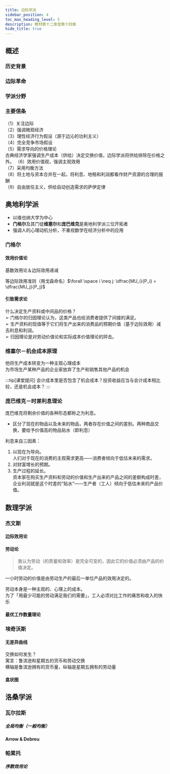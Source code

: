 ```yaml
---
title: 边际学派
sidebar_position: 4
toc_max_heading_level: 5 
description: 教材第十二章至第十四章
hide_title: true
---
```


## 概述

### 历史背景

### 边际革命

### 学派分野

### 主要信条

（1）关注边际  
（2）强调微观经济  
（3）理性经济行为假设（源于边沁的功利主义）  
（4）完全竞争市场假设  
（5）需求导向的价格理论  
古典经济学家强调生产成本（供给）决定交换价值，边际学派将供给排除在价格之外。
（6）效用价值观，强调主观效用  
（7）采用均衡方法  
（8）将土地与资本合并在一起，将利息、地租和利润都看作财产资源的合理的报酬  
（9）自由放任主义，供给自动创造需求的萨伊定律

## 奥地利学派

- 以维也纳大学为中心
- **门格尔**及其门徒**维塞尔**和**庞巴维克**是奥地利学派三位开拓者
- 强调人的心理动机分析，不重视数学在经济分析中的应用

### 门格尔

#### 效用价值论

基数效用论＆边际效用递减

等边际效用准则（用戈森命名）$\forall \space i \neq j: \dfrac{MU_i}{P_i} = \dfrac{MU_j}{P_j}$

#### 引致需求论

什么决定生产资料或中间品的价格？  
➢ 门格尔的归因理论认为，这类产品也给消费者提供了间接的满足。  
➢ 生产资料的现值等于它们将生产出来的消费品的预期价值（基于边际效用）减去利息和利润。  
➢ 归因理论是对劳动价值论和实际成本价值理论的抨击。

### 维塞尔－机会成本原理

他将生产成本转变为一种主观心理成本  
为市场生产某种产品的企业家放弃了生产和销售其他产品的机会

:::tip[课堂提问]
会计成本里是否包含了机会成本？投资收益应当与会计成本相比较，还是机会成本？
:::

### 庞巴维克－时差利息理论

庞巴维克将剩余价值的各种形态都称之为利息。
- 区分了现在的物品以及未来的物品，两者存在价值之间的差别。两种商品交换，要给予价值高的物品贴水（即利息）

利息来自三因素：
1. 以现在为导向。  
    人们对于现在的消费的主观需求更高——消费者倾向于低估未来的需求。
2. 对财富增长的预期。
3. 生产过程的延长。  
    资本家在购买生产资料和劳动的价值和生产出来的产品之间的差额构成时差，企业利润就是这个时差的“贴水”——生产者（工人）倾向于低估未来的产品价值。

## 数理学派

### 杰文斯

#### 边际效用论

#### 劳动论

> 我认为劳动（的质量和效率）是完全可变的，因此它的价值必须由产品的价值决定。

一小时劳动的价值是由劳动生产的最后一单位产品的效用决定的。

劳动本身是一种主观的、心理上的成本。  
为了「用最少可能的劳动满足我们的需要」，工人必须对比工作的痛苦和收入的快乐

#### 最优工作数量理论

### 埃奇沃斯

#### 无差异曲线

交换如何发生？  
寓言：鲁滨逊和星期五的货币和劳动交换  
横轴是鲁滨逊拥有的货币量，纵轴是星期五拥有的劳动量

#### 盒状图

## 洛桑学派

### 瓦尔拉斯

##### 全局均衡（一般均衡）

#### Arrow & Debreu

### 帕累托

##### 序数效用论

##### 


